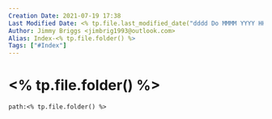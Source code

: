 ```yaml
---
Creation Date: 2021-07-19 17:38
Last Modified Date: <% tp.file.last_modified_date("dddd Do MMMM YYYY HH:mm:ss") %>
Author: Jimmy Briggs <jimbrig1993@outlook.com>
Alias: Index-<% tp.file.folder() %>
Tags: ["#Index"]
---
```


# <% tp.file.folder() %>

```query
path:<% tp.file.folder() %>
```